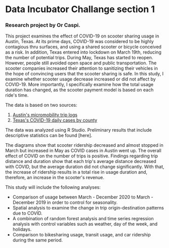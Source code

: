 # Data Incubator Challange section 1
### Research project by Or Caspi.

This project examines the effect of COVID-19 on scooter sharing usage in Austin, Texas.
At its prime days, COVID-19 was considered to be highly contagious thru surfaces, and using a shared scooter or bicycle conceived as a risk. In addition, Texas entered into lockdown on March 19th, reducing the number of potential trips.
During May, Texas has started to reopen. However, people still avoided open space and public transportation. The scooter companies increased their attention to sanitizing their vehicles in the hope of convincing users that the scooter sharing is safe.
In this study, I examine whether scooter usage decrease increased or did not affect by COVID-19. More importantly, I specifically examine how the total usage duration has changed, as the scooter payment model is based on each ride's time. 

The data is based on two sources:
1. [Austin's micromobility trip logs](https://data.austintexas.gov/Transportation-and-Mobility/Dockless-Vehicle-Trips/7d8e-dm7r)
2. [Texas's COVID-19 daily cases by county](https://dshs.texas.gov/coronavirus/additionaldata.aspx)

The data was analyzed using R Studio.
Preliminary results that include descriptive statistics can be found [here].

The diagrams show that scooter ridership decreased and almost stopped in March but increased in May as COVID cases in Austin went up. The overall effect of COVID on the number of trips is positive. Findings regarding trip distance and duration show that each trip's average distance decreased with COVID, but the average duration did not change significantly. With that, the increase of ridership results in a total rise in usage duration and, therefore, an increase in the scooter's revenue.

This study will include the following analyses:
- Comparison of usage between March - December 2020 to March - December 2019 in order to control for seasonality.
- Spatial analysis to examine the change in trip origin-destination patterns due to COVID.
- A combination of random forest analysis and time series regression analysis with control variables such as weather, day of the week, and holidays.
- Comparison to bikesharing usage, transit usage, and car ridership during the same period.

